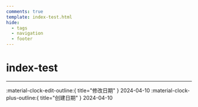 ```yaml
---
comments: true
template: index-test.html
hide:
  - tags
  - navigation
  - footer
---
```


# index-test

---

:material-clock-edit-outline:{ title="修改日期" } 2024-04-10
:material-clock-plus-outline:{ title="创建日期" } 2024-04-10
